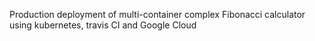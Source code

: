 Production deployment of multi-container complex Fibonacci calculator using kubernetes, travis CI and Google Cloud